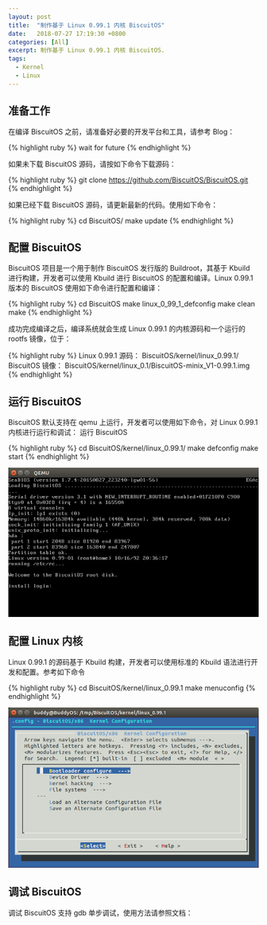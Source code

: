 ```yaml
---
layout: post
title:  "制作基于 Linux 0.99.1 内核 BiscuitOS"
date:   2018-07-27 17:19:30 +0800
categories: [All]
excerpt: 制作基于 Linux 0.99.1 内核 BiscuitOS.
tags:
  - Kernel
  - Linux
---
```


## 准备工作

在编译 BiscuitOS 之前，请准备好必要的开发平台和工具，请参考 Blog：

{% highlight ruby %}
  wait for future
{% endhighlight %}

如果未下载 BiscuitOS 源码，请按如下命令下载源码：

{% highlight ruby %}
git clone https://github.com/BiscuitOS/BiscuitOS.git
{% endhighlight %}

如果已经下载 BiscuitOS 源码，请更新最新的代码。使用如下命令：

{% highlight ruby %}
cd BiscuitOS/
make update
{% endhighlight %}

## 配置 BiscuitOS

BiscuitOS 项目是一个用于制作 BiscuitOS 发行版的 Buildroot，其基于 Kbuild 进行构建，开发者可以使用 Kbuild 进行 BiscuitOS 的配置和编译。Linux 0.99.1 版本的 BiscuitOS 使用如下命令进行配置和编译：

{% highlight ruby %}
cd BiscuitOS
make linux_0_99_1_defconfig
make clean
make
{% endhighlight %}

成功完成编译之后，编译系统就会生成 Linux 0.99.1 的内核源码和一个运行的 rootfs 镜像，位于：

{% highlight ruby %}
Linux 0.99.1 源码： BiscuitOS/kernel/linux_0.99.1/
BiscuitOS 镜像：  BiscuitOS/kernel/linux_0.1/BiscuitOS-minix_V1-0.99.1.img
{% endhighlight %}

## 运行 BiscuitOS

BiscuitOS 默认支持在 qemu 上运行，开发者可以使用如下命令，对 Linux 0.99.1 内核进行运行和调试：
运行 BiscuitOS

{% highlight ruby %}
cd BiscuitOS/kernel/linux_0.99.1/
make defconfig
make start
{% endhighlight %}

![Running0.99.1](https://raw.githubusercontent.com/EmulateSpace/PictureSet/master/BiscuitOS/buildroot/V000015.png)

## 配置 Linux 内核

Linux 0.99.1 的源码基于 Kbuild 构建，开发者可以使用标准的 Kbuild 语法进行开发和配置。参考如下命令

{% highlight ruby %}
cd BiscuitOS/kernel/linux_0.99.1
make menuconfig
{% endhighlight %}

![menuconfig0.99.1](https://raw.githubusercontent.com/EmulateSpace/PictureSet/master/BiscuitOS/buildroot/V000016.png)

## 调试 BiscuitOS

调试 BiscuitOS 支持 gdb 单步调试，使用方法请参照文档：
